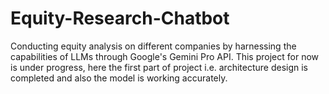 # Equity-Research-Chatbot
Conducting equity analysis on different companies by harnessing the capabilities of LLMs through Google's Gemini Pro API. This project for now is under progress, here the first part of project i.e. architecture design is completed and also the model is working accurately.
